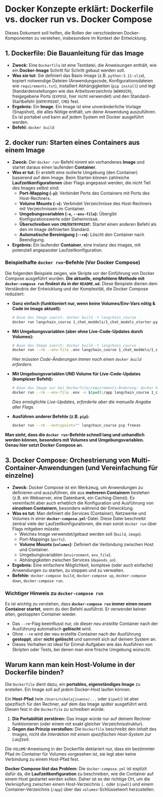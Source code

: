 # Docker Konzepte erklärt: Dockerfile vs. docker run vs. Docker Compose

Dieses Dokument soll helfen, die Rollen der verschiedenen Docker-Komponenten zu verstehen, insbesondere im Kontext der Entwicklung.

## 1. Dockerfile: Die Bauanleitung für das Image

*   **Zweck:** Eine `Dockerfile` ist eine Textdatei, die Anweisungen enthält, wie ein **Docker-Image** Schritt für Schritt gebaut werden soll.
*   **Was sie tut:** Sie definiert das Basis-Image (z.B. `python:3.11-slim`), kopiert notwendige Dateien (Anwendungscode, Konfigurationsdateien wie `requirements.txt`), installiert Abhängigkeiten (`pip install`) und legt Standardeinstellungen wie das Arbeitsverzeichnis (`WORKDIR`), freigegebene Ports (`EXPOSE`, hier nicht verwendet) und den Standard-Startbefehl (`ENTRYPOINT`, `CMD`) fest.
*   **Ergebnis:** Ein **Image**. Ein Image ist eine unveränderliche Vorlage (Snapshot), die alles Nötige enthält, um deine Anwendung auszuführen. Es ist portabel und kann auf jedem System mit Docker ausgeführt werden.
*   **Befehl:** `docker build`

## 2. docker run: Starten eines Containers aus einem Image

*   **Zweck:** Der `docker run`-Befehl nimmt ein vorhandenes **Image** und startet daraus einen laufenden **Container**.
*   **Was er tut:** Er erstellt eine isolierte Umgebung (den Container) basierend auf dem Image. Beim Starten können zahlreiche **Laufzeitkonfigurationen** über Flags angepasst werden, die *nicht* Teil des Images selbst sind:
    *   **Port-Mapping (`-p`):** Verbindet Ports des Containers mit Ports des Host-Rechners.
    *   **Volume Mounts (`-v`):** Verbindet Verzeichnisse des Host-Rechners mit Verzeichnissen im Container.
    *   **Umgebungsvariablen (`-e`, `--env-file`):** Übergibt Konfigurationswerte oder Geheimnisse.
    *   **Überschreiben von `CMD`/`ENTRYPOINT`:** Startet einen anderen Befehl als den im Image definierten Standard.
    *   **Automatische Bereinigung (`--rm`):** Löscht den Container nach Beendigung.
*   **Ergebnis:** Ein laufender **Container**, eine Instanz des Images, mit potenziell angepasster Laufzeitkonfiguration.

### Beispielhafte `docker run`-Befehle (Vor Docker Compose)

Die folgenden Beispiele zeigen, wie Skripte *vor* der Einführung von Docker Compose ausgeführt wurden. **Die aktuelle, empfohlene Methode mit `docker-compose run` findest du in der `README.md`.** Diese Beispiele dienen dem Verständnis der Entwicklung und der Komplexität, die Docker Compose reduziert:

*   **Ganz einfach (funktioniert nur, wenn keine Volumes/Env-Vars nötig & Code im Image aktuell):**
    ```bash
    # Baue das Image zuerst: docker build -t langchain_course .
    docker run langchain_course 1_chat_moddels/1_chat_models_starter.py
    ```

*   **Mit Umgebungsvariablen (aber ohne Live-Code-Updates durch Volumes):**
    ```bash
    # Baue das Image zuerst: docker build -t langchain_course .
    docker run --rm --env-file .env langchain_course 1_chat_moddels/1_chat_models_starter.py
    ```
    *Hier müssten Code-Änderungen immer noch einen `docker build` erfordern.* 

*   **Mit Umgebungsvariablen UND Volume für Live-Code-Updates (komplexer Befehl):**
    ```bash
    # Baue das Image nur bei Dockerfile/requirements-Änderung: docker build -t langchain_course .
    docker run --rm --env-file .env -v $(pwd):/app langchain_course 1_chat_moddels/1_chat_models_starter.py
    ```
    *Dies ermöglichte Live-Updates, erforderte aber die manuelle Angabe aller Flags.*

*   **Ausführen anderer Befehle (z.B. `pip`):**
    ```bash
    docker run --rm --entrypoint="" langchain_course pip freeze
    ```

**Man sieht, dass die `docker run`-Befehle schnell lang und unhandlich werden können, besonders mit Volumes und Umgebungsvariablen. Genau hier setzt Docker Compose an.**

## 3. Docker Compose: Orchestrierung von Multi-Container-Anwendungen (und Vereinfachung für einzelne)

*   **Zweck:** Docker Compose ist ein Werkzeug, um Anwendungen zu definieren und auszuführen, die aus **mehreren Containern** bestehen (z.B. ein Webserver, eine Datenbank, ein Caching-Dienst). Es vereinfacht aber auch erheblich die Konfiguration und Ausführung von **einzelnen Containern**, besonders während der Entwicklung.
*   **Was es tut:** Man definiert die Services (Container), Netzwerke und Volumes in einer **`docker-compose.yml`**-Datei. Diese Datei beschreibt zentral viele der Laufzeitkonfigurationen, die man sonst `docker run` über Flags mitgeben müsste:
    *   Welches Image verwendet/gebaut werden soll (`build`, `image`).
    *   Port-Mappings (`ports`).
    *   **Volume Mounts (`volumes`)**: Definiert die Verbindung zwischen Host und Container.
    *   Umgebungsvariablen (`environment`, `env_file`).
    *   Abhängigkeiten zwischen Services (`depends_on`).
*   **Ergebnis:** Eine einfachere Möglichkeit, komplexe (oder auch einfache) Anwendungen zu starten, zu stoppen und zu verwalten.
*   **Befehle:** `docker-compose build`, `docker-compose up`, `docker-compose down`, `docker-compose run`.

### Wichtiger Hinweis zu `docker-compose run`

Es ist wichtig zu verstehen, dass **`docker-compose run` immer einen *neuen* Container startet**, wenn du den Befehl ausführst. Er verwendet keinen alten, gestoppten Container wieder.

*   Das `--rm`-Flag beeinflusst nur, ob dieser *neu erstellte* Container nach der Ausführung automatisch **gelöscht** wird.
*   Ohne `--rm` wird der neu erstellte Container nach der Ausführung **gestoppt**, aber **nicht gelöscht** und sammelt sich auf deinem System an.
*   Dieses Verhalten ist ideal für Einmal-Aufgaben wie das Ausführen von Skripten oder Tests, bei denen man eine frische Umgebung wünscht.

## Warum kann man kein Host-Volume in der Dockerfile binden?

Die `Dockerfile` dient dazu, ein **portables, eigenständiges Image** zu erstellen. Ein Image soll auf *jedem* Docker-Host laufen können.

Ein **Host-Pfad** (wie `/Users/nikolajivanov/...` oder `$(pwd)`) ist aber spezifisch für den Rechner, auf dem das Image *später* ausgeführt wird. Diesen fest in die `Dockerfile` zu schreiben würde:

1.  **Die Portabilität zerstören:** Das Image würde nur auf deinem Rechner funktionieren (oder einem mit exakt gleicher Verzeichnisstruktur).
2.  **Gegen das Prinzip verstoßen:** Die `Dockerfile` beschreibt den *Inhalt* des Images, nicht die *Interaktion mit einem spezifischen Host-System zur Laufzeit*.

Die `VOLUME`-Anweisung in der Dockerfile deklariert nur, dass ein bestimmter Pfad *im Container* für Volumes vorgesehen ist, sie legt aber keine Verbindung zu einem Host-Pfad fest.

**Docker Compose löst das Problem:** Die `docker-compose.yml` ist explizit dafür da, die **Laufzeitkonfiguration** zu beschreiben, wie die Container auf einem Host gestartet werden sollen. Daher ist es der richtige Ort, um die Verknüpfung zwischen einem Host-Verzeichnis (`.` oder `$(pwd)`) und einem Container-Verzeichnis (`/app`) über das `volumes`-Schlüsselwort herzustellen. 